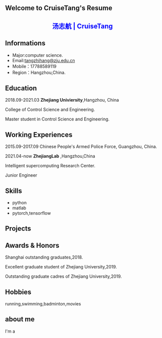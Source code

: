 ## Welcome to CruiseTang's Resume

## <center style='color:blue;'>  汤志航 | CruiseTang  </center>


## Informations

* Major:computer science.
* Email:tangzhihang@zju.edu.cn 
* Mobile：17788589119
* Region：Hangzhou,China.

## Education
2018.09-2021.03   **Zhejiang Univiersity**,Hangzhou, China <br/>

College of Control Science and Engineering.<br/>

Master student in Control Science and Engineering.<br/>

## Working Experiences

2015.09-2017.09 Chinese People's Armed Police Force, Guangzhou, China.<br/>

2021.04-now  **ZhejiangLab** ,Hangzhou,China  <br/>

Intelligent supercomputing Research Center. <br/>

Junior Engineer <br/>
## Skills
+ python
+ matlab
+ pytorch,tensorflow
## Projects



## Awards & Honors
Shanghai outstanding graduates,2018.

Excellent graduate student of Zhejiang University,2019.

Outstanding graduate cadres of Zhejiang University,2019.

## Hobbies
running,swimming,badminton,movies

## about me

I'm a 
